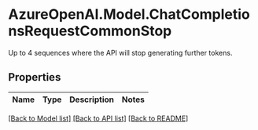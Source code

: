 # AzureOpenAI.Model.ChatCompletionsRequestCommonStop
Up to 4 sequences where the API will stop generating further tokens.

## Properties

Name | Type | Description | Notes
------------ | ------------- | ------------- | -------------

[[Back to Model list]](../README.md#documentation-for-models) [[Back to API list]](../README.md#documentation-for-api-endpoints) [[Back to README]](../README.md)

